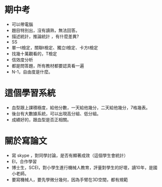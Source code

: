 # 期中考
- 可以帶電腦
- 題目特別出，沒有讀熟，無法回答。
- 描述統計，推論統計 ，有什麼差異?
- SS 
- 單一t檢定，關聯t檢定、獨立t檢定、卡方t檢定
- 找幾十萬觀看的，T檢定
- 信效度分析
- 都是問答題，所有教材都要認真看一遍
- N-1，自由度是什麼。

# 這個學習系統

- 血型跟上課積極度，給他分數，一天給他幾分，二天給他幾分，7格幾表。
- 後台有大數據系統，可以出現高分組、低分組。
- 成績好的，跟血型是否正相關。

# 關於寫論文

- 寫 skype ，對同學討論，是否有顯著成效（這個學生會統計）
- EI，合作學習
- 博士生，SCEI，對小學生進行機械人教育，評量對學生的好壞，讀10年，是國小老師。
- 要寫機械人，要先學微分幾何，因為手臂在3D空間，都有規範